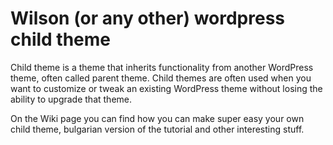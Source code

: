 # Wilson (or any other) wordpress child theme

Child theme is a theme that inherits functionality from another WordPress theme, often called parent theme.
Child themes are often used when you want to customize or tweak an existing WordPress theme without losing the ability to upgrade that theme.

On the Wiki page you can find how you can make super easy your own child theme, bulgarian version of the tutorial and other interesting stuff.
